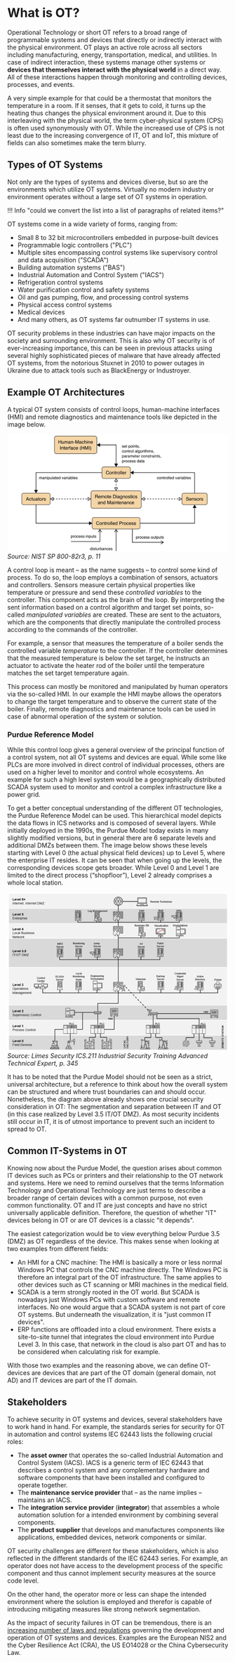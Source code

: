 # What is OT?

Operational Technology or short OT refers to a broad range of programmable
systems and devices that directly or indirectly interact with the physical
environment. OT plays an active role across all sectors including manufacturing,
energy, transportation, medical, and utilities. In case of indirect interaction,
these systems manage other systems
or **devices that themselves interact with the physical world** in a direct way. All
of these interactions happen through monitoring and controlling devices,
processes, and events.

A very simple example for that could be a thermostat that
monitors the temperature in a room. If it senses, that it gets to cold, it turns
up the heating thus changes the physical environment around it. Due to this
interleaving with the physical world, the term cyber-physical system (CPS) is
often used synonymously with OT. While the increased use of CPS is not least due
to the increasing convergence of IT, OT and IoT, this mixture of fields can also
sometimes make the term blurry.


## Types of OT Systems

Not only are the types of systems and devices diverse, but so are the environments which utilize OT systems. Virtually no modern industry or environment operates without a large set of OT systems in operation.

!!! Info "could we convert the list into a list of paragraphs of related items?"

OT systems come in a wide variety of forms, ranging from:

- Small 8 to 32 bit microcontrollers embedded in purpose-built devices
- Programmable logic controllers ("PLC")
- Multiple sites encompassing control systems like supervisory control and data acquisition ("SCADA")
- Building automation systems ("BAS")
- Industrial Automation and Control System ("IACS")
- Refrigeration control systems
- Water purification control and safety systems
- Oil and gas pumping, flow, and processing control systems
- Physical access control systems
- Medical devices
- And many others, as OT systems far outnumber IT systems in use.

OT security problems in these industries can have major impacts on the society and surrounding environment. This is also why OT security is of ever-increasing importance, this can be seen in previous attacks using several highly sophisticated pieces of malware that have already affected OT systems, from the notorious Stuxnet in 2010 to power outages in Ukraine due to attack tools such as BlackEnergy or Industroyer.

## Example OT Architectures

A typical OT system consists of control loops, human-machine interfaces (HMI)
and remote diagnostics and maintenance tools like depicted in the image below.

![Components of an OT System](../assets/images/nist_architecture.png)<br>
*Source: NIST SP 800-82r3, p. 11*

A control loop is meant – as the name suggests – to control some kind of
process. To do so, the loop employs a combination of sensors, actuators and
controllers. Sensors measure certain physical properties like temperature or
pressure and send these *controlled variables* to the controller. This component
acts as the brain of the loop. By interpreting the sent information based on a
control algorithm and target set points, so-called *manipulated variables* are
created. These are sent to the actuators, which are the components that directly
manipulate the controlled process according to the commands of the controller.

For example, a sensor that measures the temperature of a boiler sends the
controlled variable *temperature* to the controller. If the controller
determines that the measured temperature is below the set target, he instructs
an actuator to activate the heater rod of the boiler until the temperature
matches the set target temperature again.

This process can mostly be monitored and manipulated by human operators via the
so-called HMI. In our example the HMI maybe allows the operators to change the
target temperature and to observe the current state of the boiler. Finally,
remote diagnostics and maintenance tools can be used in case of abnormal
operation of the system or solution.

### Purdue Reference Model

While this control loop gives a general overview of the principal function of a
control system, not all OT systems and devices are equal. While some like PLCs
are more involved in direct control of individual processes, others are used on
a higher level to monitor and control whole ecosystems. An example for such a
high level system would be a geographically distributed SCADA system used to
monitor and control a complex infrastructure like a power grid.

To get a better
conceptual understanding of the different OT technologies, the Purdue Reference
Model can be used. This hierarchical model depicts the data flows in ICS
networks and is composed of several layers. While initially deployed in the
1990s, the Purdue Model today exists in many slightly modified versions, but in
general there are 6 separate levels and additional DMZs between them. The image
below shows these levels starting with Level 0 (the actual physical field
devices) up to Level 5, where the enterprise IT resides. It can be seen that
when going up the levels, the corresponding devices scope gets broader. While
Level 0 and Level 1 are limited to the direct process (“shopfloor”), Level 2
already comprises a whole local station.

![Purdue Model Architecture Example](../assets/images/limes_purdue_model_example.png)<br>
*Source: Limes Security ICS.211 Industrial Security Training Advanced Technical Expert, p. 345*

It has to be noted that the Purdue Model should not be seen as a strict,
universal architecture, but a reference to think about how the overall system
can be structured and where trust boundaries can and should occur. Nonetheless,
the diagram above already shows one crucial security consideration in OT: The
segmentation and separation between IT and OT (in this case realized by Level
3.5 IT/OT DMZ). As most security incidents still occur in IT, it is of utmost
importance to prevent such an incident to spread to OT.

## Common IT-Systems in OT

Knowing now about the Purdue Model, the question arises about common IT devices such as PCs or printers and their relationship to the OT network and systems. Here we need to remind ourselves that the terms Information Technology and Operational Technology are just terms to describe a broader range of certain devices with a common purpose, not even common functionality. OT and IT are just concepts and have no strict universally applicable definition. Therefore, the question of whether "IT" devices belong in OT or are OT devices is a classic "it depends". 

The easiest categorization would be to view everything below Purdue 3.5 (DMZ) as OT regardless of the device. This makes sense when looking at two examples from different fields:

- An HMI for a CNC machine: The HMI is basically a more or less normal Windows PC that controls the CNC machine directly. The Windows PC is therefore an integral part of the OT infrastructure. The same applies to other devices such as CT scanning or MRI machines in the medical field.
- SCADA is a term strongly rooted in the OT world. But SCADA is nowadays just Windows PCs with custom software and remote interfaces. No one would argue that a SCADA system is not part of core OT systems. But underneath the visualization, it is "just common IT devices".
- ERP functions are offloaded into a cloud environment. There exists a site-to-site tunnel that integrates the cloud environment into Purdue Level 3. In this case, that network in the cloud is also part OT and has to be considered when calculating risk for example.

With those two examples and the reasoning above, we can define OT-devices are devices that are part of the OT domain (general domain, not AD) and IT devices are part of the IT domain.

## Stakeholders

To achieve security in OT systems and devices, several stakeholders have to work
hand in hand. For example, the standards series for security for OT in
automation and control systems IEC 62443 lists the following crucial roles:

- The **asset owner** that operates the so-called Industrial Automation and Control System (IACS). IACS is a generic term of IEC 62443 that describes a control system and any complementary hardware and software components that have been installed and configured to operate together.
- The **maintenance service provider** that – as the name implies – maintains an IACS.
- The **integration service provider** (**integrator**) that assembles a whole automation solution for a intended environment by combining several components.
- The **product supplier** that develops and manufactures components like applications, embedded devices, network components or similar.

OT security challenges are different for these stakeholders, which is also
reflected in the different standards of the IEC 62443 series. For example, an
operator does not have access to the development process of the specific
component and thus cannot implement security measures at the source code level.

On the other hand, the operator more or less can shape the intended environment
where the solution is employed and therefor is capable of introducing mitigating
measures like strong network segmentation.

As the impact of security failures in OT can be tremendous, there is an
[increasing number of laws and regulations](./related-standards.md) governing the development and
operation of OT systems and devices. Examples are the European NIS2 and the
Cyber Resilience Act (CRA), the US EO14028 or the China Cybersecurity Law.
